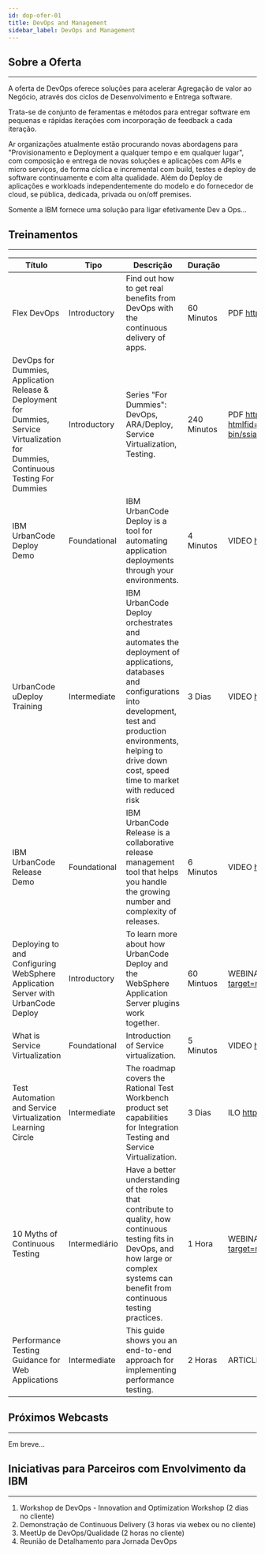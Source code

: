 ```yaml
---
id: dop-ofer-01
title: DevOps and Management  
sidebar_label: DevOps and Management
---
```

## Sobre a Oferta
-----------------------------------

A oferta de DevOps oferece soluções para acelerar Agregação de valor ao Negócio, através dos ciclos de Desenvolvimento e Entrega software.

Trata-se de conjunto de feramentas e métodos para entregar software em pequenas e rápidas iterações com incorporação de feedback a cada iteração.

Ar organizações atualmente estão procurando novas abordagens para "Provisionamento e Deployment a qualquer tempo e em qualquer lugar", com composição e entrega de novas soluções e aplicações com APIs e micro serviços, de forma cíclica e incremental com build, testes e deploy de software continuamente e com alta qualidade. Além do Deploy de aplicações e workloads independentemente do modelo e do fornecedor de cloud, se pública, dedicada, privada ou on/off premises.

Somente a IBM fornece uma solução para ligar efetivamente Dev a Ops...


## Treinamentos
-----------------------------------

|Título|Tipo|Descrição|Duração|Link| 
|---|---|---|---|---|
| Flex DevOps | Introductory | Find out how to get real benefits from DevOps with the continuous delivery of apps. | 60 Minutos | PDF https://www-01.ibm.com/common/ssi/cgi-bin/ssialias?htmlfid=RAM14011USEN | 
| DevOps for Dummies, Application Release & Deployment for Dummies, Service Virtualization for Dummies, Continuous Testing For Dummies | Introductory | Series "For Dummies": DevOps, ARA/Deploy, Service Virtualization, Testing. | 240 Minutos | PDF https://www-01.ibm.com/common/ssi/cgi-bin/ssialias?htmlfid=RAM14011USEN https://www-01.ibm.com/common/ssi/cgi-bin/ssialias?htmlfid=RAM14013USEN https://www-01.ibm.com/common/ssi/cgi-bin/ssialias?htmlfid=RAM14005USEN https://www-01.ibm.com/common/ssi/cgi-bin/ssialias?htmlfid=KUM12367USEN |
| IBM UrbanCode Deploy Demo | Foundational |  IBM UrbanCode Deploy is a tool for automating application deployments through your environments. | 4 Minutos | VIDEO https://developer.ibm.com/urbancode/videos/ibm-urbancode-deploy-4-minute-demo/ |
| UrbanCode uDeploy Training | Intermediate | IBM UrbanCode Deploy orchestrates and automates the deployment of applications, databases and configurations into development, test and production environments, helping to drive down cost, speed time to market with reduced risk | 3 Dias | VIDEO https://www.ibm.com/developerworks/community/blogs/nfrsblog/entry/urbancode_udeploy_v4_8_3_day_training_a_six_part_video_series?lang=en | 
| IBM UrbanCode Release Demo | Foundational | IBM UrbanCode Release is a collaborative release management tool that helps you handle the growing number and complexity of releases. | 6 Minutos | VIDEO https://developer.ibm.com/urbancode/videos/ibm-urbancode-release-6-minute-demo/ | 
| Deploying to and Configuring WebSphere Application Server with UrbanCode Deploy | Introductory | To learn more about how UrbanCode Deploy and the WebSphere Application Server plugins work together. | 60 Mintuos | WEBINAR https://event.on24.com/eventRegistration/EventLobbyServlet?target=reg20.jsp&partnerref=Microsite&eventid=1183121&sessionid=1&key=A7CDDA72D23AEC0972E0691EC53357DC&regTag=&sourcepage=register |
| What is Service Virtualization | Foundational | Introduction of Service virtualization. | 5 Minutos | VIDEO https://www.youtube.com/watch?v=Np5_O43BFD4&list=PLEE1757606E9348F5&index=1&feature=plpp_video |
| Test Automation and Service Virtualization Learning Circle | Intermediate | The roadmap covers the Rational Test Workbench product set capabilities for Integration Testing and Service Virtualization. | 3 Dias | ILO https://www.ibm.com/developerworks/community/wikis/home?lang=en#!/wiki/Wa3b898cc864a_49ac_b98e_d53ba3c1fc27 |
| 10 Myths of Continuous Testing | Intermediário | Have a better understanding of the roles that contribute to quality, how continuous testing fits in DevOps, and how large or complex systems can benefit from continuous testing practices. | 1 Hora | WEBINAR https://event.on24.com/eventRegistration/EventLobbyServlet?target=reg20.jsp&referrer=&eventid=1412272&sessionid=1&key=A43ABB5747EE2822174AC2937A4601F0&regTag=&sourcepage=register |
| Performance Testing Guidance for Web Applications | Intermediate | This guide shows you an end-to-end approach for implementing performance testing. | 2 Horas | ARTICLE https://archive.codeplex.com/?p=perftestingguide |


## Próximos Webcasts
-----------------------------------
Em breve...


## Iniciativas para Parceiros com Envolvimento da IBM
-----------------------------------
1) Workshop de DevOps - Innovation and Optimization Workshop (2 dias no cliente)
2) Demonstração de Continuous Delivery (3 horas via webex ou no cliente)
3) MeetUp de DevOps/Qualidade (2 horas no cliente)
4) Reunião de Detalhamento para Jornada DevOps
